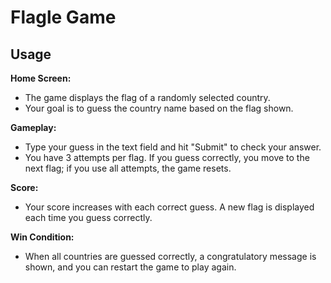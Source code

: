 # Flagle Game

## Usage

**Home Screen:**
- The game displays the flag of a randomly selected country.
- Your goal is to guess the country name based on the flag shown.

**Gameplay:**
- Type your guess in the text field and hit "Submit" to check your answer.
- You have 3 attempts per flag. If you guess correctly, you move to the next flag; if you use all attempts, the game resets.

**Score:**
- Your score increases with each correct guess. A new flag is displayed each time you guess correctly.
  
**Win Condition:**
- When all countries are guessed correctly, a congratulatory message is shown, and you can restart the game to play again.
